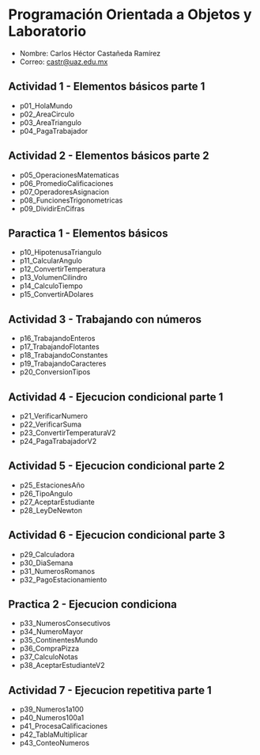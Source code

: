 # Programación Orientada a Objetos y Laboratorio

- Nombre: Carlos Héctor Castañeda Ramírez
- Correo: castr@uaz.edu.mx

## Actividad 1 - Elementos básicos parte 1
- p01_HolaMundo
- p02_AreaCirculo
- p03_AreaTriangulo
- p04_PagaTrabajador

## Actividad 2 - Elementos básicos parte 2
- p05_OperacionesMatematicas
- p06_PromedioCalificaciones
- p07_OperadoresAsignacion
- p08_FuncionesTrigonometricas
- p09_DividirEnCifras

## Paractica 1 - Elementos básicos

- p10_HipotenusaTriangulo
- p11_CalcularAngulo
- p12_ConvertirTemperatura
- p13_VolumenCilindro
- p14_CalculoTiempo
- p15_ConvertirADolares

## Actividad 3 - Trabajando con números

- p16_TrabajandoEnteros
- p17_TrabajandoFlotantes
- p18_TrabajandoConstantes
- p19_TrabajandoCaracteres
- p20_ConversionTipos

## Actividad 4 - Ejecucion condicional parte 1
- p21_VerificarNumero
- p22_VerificarSuma
- p23_ConvertirTemperaturaV2
- p24_PagaTrabajadorV2

## Actividad 5 - Ejecucion condicional parte 2
- p25_EstacionesAño
- p26_TipoAngulo
- p27_AceptarEstudiante
- p28_LeyDeNewton

## Actividad 6 - Ejecucion condicional parte 3
- p29_Calculadora
- p30_DiaSemana
- p31_NumerosRomanos
- p32_PagoEstacionamiento 

## Practica 2 - Ejecucion condiciona
- p33_NumerosConsecutivos
- p34_NumeroMayor
- p35_ContinentesMundo
- p36_CompraPizza
- p37_CalculoNotas
- p38_AceptarEstudianteV2

## Actividad 7 - Ejecucion repetitiva parte 1
- p39_Numeros1a100
- p40_Numeros100a1
- p41_ProcesaCalificaciones
- p42_TablaMultiplicar
- p43_ConteoNumeros
